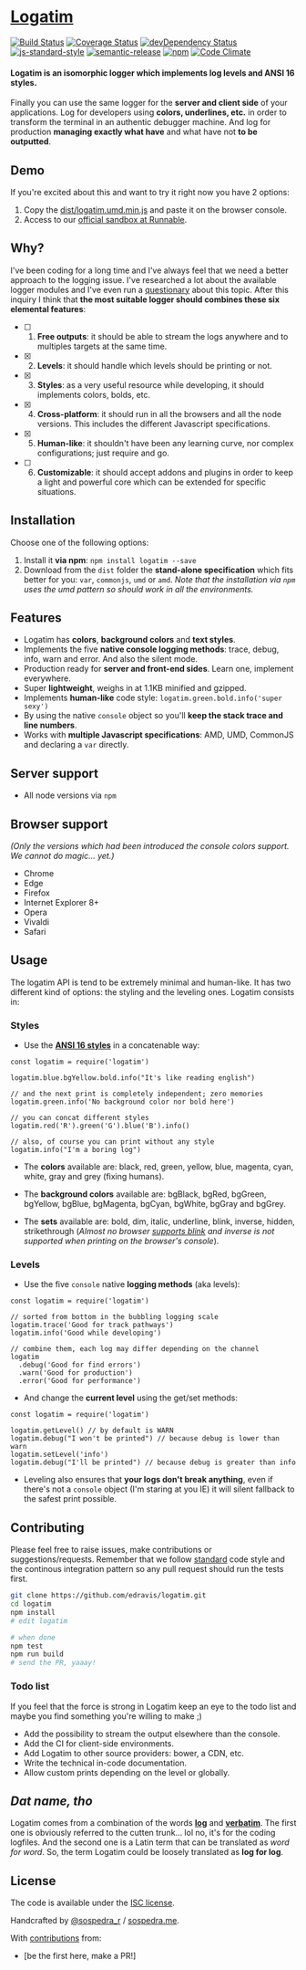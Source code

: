 # [Logatim](http://edravis.github.io/logatim/)

[![Build Status](https://travis-ci.org/edravis/logatim.svg?branch=master)](https://travis-ci.org/edravis/logatim)
[![Coverage Status](https://coveralls.io/repos/github/edravis/logatim/badge.svg?branch=master)](https://coveralls.io/github/edravis/logatim?branch=master)
[![devDependency Status](https://david-dm.org/edravis/logatim/dev-status.svg)](https://david-dm.org/edravis/logatim#info=devDependencies)
[![js-standard-style](https://img.shields.io/badge/code%20style-standard-brightgreen.svg)](http://standardjs.com/)
[![semantic-release](https://img.shields.io/badge/%20%20%F0%9F%93%A6%F0%9F%9A%80-semantic--release-e10079.svg)](https://github.com/semantic-release/semantic-release)
[![npm](https://img.shields.io/npm/dm/logatim.svg)](https://www.npmjs.org/package/awesome-badges)
[![Code Climate](https://codeclimate.com/github/edravis/logatim/badges/gpa.svg)](https://codeclimate.com/github/edravis/logatim)

#### Logatim is an isomorphic logger which implements log levels and ANSI 16 styles.


Finally you can use the same logger for the **server and client side** of your applications. Log for developers using **colors, underlines, etc.** in order to transform the terminal in an authentic debugger machine. And log for production **managing exactly what have** and what have not **to be outputted**.

## Demo
If you're excited about this and want to try it right now you have 2 options:
1. Copy the [dist/logatim.umd.min.js](dist/logatim.umd.min.js) and paste it on the browser console.
2. Access to our [official sandbox at Runnable](http://code.runnable.com/VrCg6ISZBxFE6SMu/).

## Why?
I've been coding for a long time and I've always feel that we need a better approach to the logging issue. I've researched a lot about the available logger modules and I've even run a [questionary](https://docs.google.com/forms/d/10cZEXVc7aA29JBjoJFsTnTd8tf-RxrwlgusZrg9HW90) about this topic. After this inquiry I think that **the most suitable logger should combines these six elemental features**:

- [ ] 1. **Free outputs**: it should be able to stream the logs anywhere and to multiples targets at the same time.
- [x] 2. **Levels**: it should handle which levels should be printing or not.
- [x] 3. **Styles**: as a very useful resource while developing, it should implements colors, bolds, etc.
- [x] 4. **Cross-platform**: it should run in all the browsers and all the node versions. This includes the different Javascript specifications.
- [x] 5. **Human-like**: it shouldn't have been any learning curve, nor complex configurations; just require and go.
- [ ] 6. **Customizable**: it should accept addons and plugins in order to keep a light and powerful core which can be extended for specific situations.

## Installation

Choose one of the following options:

1. Install it **via npm**: `npm install logatim --save`
2. Download from the `dist` folder the **stand-alone specification** which fits better for you: `var`, `commonjs`, `umd` or `amd`. *Note that the installation via `npm` uses the umd pattern so should work in all the environments.*


## Features

* Logatim has **colors**, **background colors** and **text styles**.
* Implements the five **native console logging methods**: trace, debug, info, warn and error. And also the silent mode.
* Production ready for **server and front-end sides**. Learn one, implement everywhere.
* Super **lightweight**, weighs in at 1.1KB minified and gzipped.
* Implements **human-like** code style: `logatim.green.bold.info('super sexy')`
* By using the native `console` object so you'll **keep the stack trace and line numbers**.
* Works with **multiple Javascript specifications**: AMD, UMD, CommonJS and declaring a `var` directly.


## Server support
* All node versions via `npm`

## Browser support
*(Only the versions which had been introduced the console colors support. We cannot do magic... yet.)*

* Chrome
* Edge
* Firefox
* Internet Explorer 8+
* Opera
* Vivaldi
* Safari


## Usage
The logatim API is tend to be extremely minimal and human-like. It has two different kind of options: the styling and the leveling ones. Logatim consists in:

### Styles

* Use the **[ANSI 16 styles](https://en.wikipedia.org/wiki/ANSI_escape_code)** in a concatenable way:

```es6
const logatim = require('logatim')

logatim.blue.bgYellow.bold.info("It's like reading english")

// and the next print is completely independent; zero memories
logatim.green.info('No background color nor bold here')

// you can concat different styles
logatim.red('R').green('G').blue('B').info()

// also, of course you can print without any style
logatim.info("I'm a boring log")

```

* The **colors** available are: black, red, green, yellow, blue, magenta, cyan, white, gray and grey (fixing humans).

* The **background colors** available are: bgBlack, bgRed, bgGreen, bgYellow, bgBlue, bgMagenta, bgCyan, bgWhite, bgGray and bgGrey.

* The **sets** available are: bold, dim, italic, underline, blink, inverse, hidden, strikethrough (*Almost no browser [supports blink](https://developer.mozilla.org/en/docs/Web/CSS/text-decoration#Browser_compatibility) and inverse is not supported when printing on the browser's console*).

### Levels
* Use the five `console` native **logging methods** (aka levels):
```es6
const logatim = require('logatim')

// sorted from bottom in the bubbling logging scale
logatim.trace('Good for track pathways')
logatim.info('Good while developing')

// combine them, each log may differ depending on the channel
logatim
  .debug('Good for find errors')
  .warn('Good for production')
  .error('Good for performance')
```
* And change the **current level** using the get/set methods:
```es6
const logatim = require('logatim')

logatim.getLevel() // by default is WARN
logatim.debug("I won't be printed") // because debug is lower than warn
logatim.setLevel('info')
logatim.debug("I'll be printed") // because debug is greater than info
```

* Leveling also ensures that **your logs don't break anything**, even if there's not a `console` object (I'm staring at you IE) it will silent fallback to the safest print possible.


## Contributing

Please feel free to raise issues, make contributions or suggestions/requests. Remember that we follow [standard](https://github.com/feross/standard) code style and the continous integration pattern so any pull request should run the tests first.

```bash
git clone https://github.com/edravis/logatim.git
cd logatim
npm install
# edit logatim

# when done
npm test
npm run build
# send the PR, yaaay!
```

### Todo list

If you feel that the force is strong in Logatim keep an eye to the todo list and maybe you find something you're willing to make ;)

* Add the possibility to stream the output elsewhere than the console.
* Add the CI for client-side environments.
* Add Logatim to other source providers: bower, a CDN, etc.
* Write the technical in-code documentation.
* Allow custom prints depending on the level or globally.

## *Dat name, tho*
Logatim comes from a combination of the words **[log](https://en.wikipedia.org/wiki/Logfile)** and **[verbatim](https://en.wiktionary.org/wiki/verbatim)**. The first one is obviously referred to the cutten trunk... lol no, it's for the coding logfiles. And the second one is a Latin term that can be translated as *word for word*. So, the term Logatim could be loosely translated as **log for log**.

## License
The code is available under the [ISC license](LICENSE.txt).

Handcrafted by [@sospedra\_r](http://twitter.com/sospedra\_r) / [sospedra.me](http://sospedra.me).

With [contributions](https://github.com/edravis/logatim/graphs/contributors) from:
* [be the first here, make a PR!]
